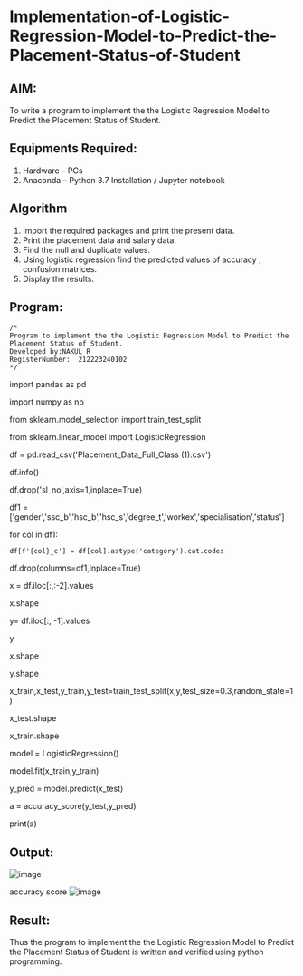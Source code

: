 # Implementation-of-Logistic-Regression-Model-to-Predict-the-Placement-Status-of-Student

## AIM:
To write a program to implement the the Logistic Regression Model to Predict the Placement Status of Student.

## Equipments Required:
1. Hardware – PCs
2. Anaconda – Python 3.7 Installation / Jupyter notebook

## Algorithm
1. Import the required packages and print the present data.
2. Print the placement data and salary data.
3. Find the null and duplicate values.
4. Using logistic regression find the predicted values of accuracy , confusion matrices.
5. Display the results.

## Program:
```
/*
Program to implement the the Logistic Regression Model to Predict the Placement Status of Student.
Developed by:NAKUL R
RegisterNumber:  212223240102
*/
```
import pandas as pd

import numpy as np

from sklearn.model_selection import train_test_split

from sklearn.linear_model import LogisticRegression

df = pd.read_csv('Placement_Data_Full_Class (1).csv')

df.info()

df.drop('sl_no',axis=1,inplace=True)

df1 = ['gender','ssc_b','hsc_b','hsc_s','degree_t','workex','specialisation','status']

for col in df1:
   
    df[f'{col}_c'] = df[col].astype('category').cat.codes

df.drop(columns=df1,inplace=True)

x = df.iloc[:,:-2].values

x.shape

y= df.iloc[:, -1].values

y

x.shape

y.shape

x_train,x_test,y_train,y_test=train_test_split(x,y,test_size=0.3,random_state=1)

x_test.shape

x_train.shape

model = LogisticRegression()

model.fit(x_train,y_train)

y_pred = model.predict(x_test)

a = accuracy_score(y_test,y_pred)

print(a)

## Output:
![image](https://github.com/user-attachments/assets/8dcef142-652c-4ae1-8eb8-5d04cf07d1e9)

accuracy score 
![image](https://github.com/user-attachments/assets/af1ab3cf-b886-4492-a2c5-4522c3f55ee0)

## Result:
Thus the program to implement the the Logistic Regression Model to Predict the Placement Status of Student is written and verified using python programming.
